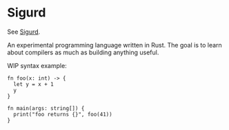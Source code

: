 # Sigurd
See [Sigurd](https://en.wikipedia.org/wiki/Sigurd).

An experimental programming language written in Rust. The goal is to learn
about compilers as much as building anything useful.


WIP syntax example:

```
fn foo(x: int) -> {
  let y = x + 1
  y
}

fn main(args: string[]) {
  print("foo returns {}", foo(41))
}

```
